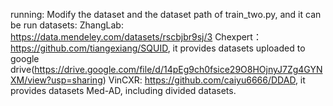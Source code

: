 running: Modify the dataset and the dataset path of train_two.py, and it can be run
datasets: ZhangLab: https://data.mendeley.com/datasets/rscbjbr9sj/3
          Chexpert：https://github.com/tiangexiang/SQUID, it provides datasets uploaded to google drive(https://drive.google.com/file/d/14pEg9ch0fsice29O8HOjnyJ7Zg4GYNXM/view?usp=sharing)
          VinCXR: https://github.com/caiyu6666/DDAD, it provides datasets Med-AD, including divided datasets.
